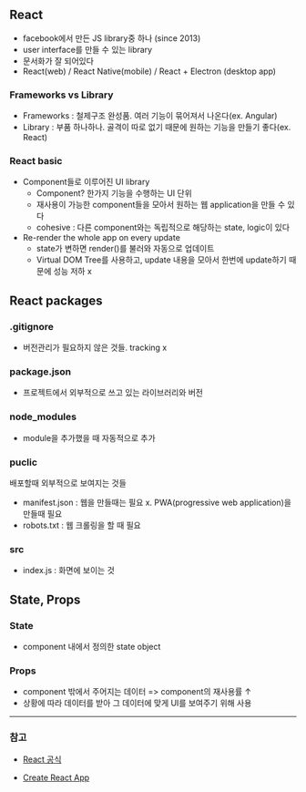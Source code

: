 ## React
- facebook에서 만든 JS library중 하나 (since 2013)
- user interface를 만들 수 있는 library
- 문서화가 잘 되어있다
- React(web) / React Native(mobile) / React + Electron (desktop app)

### Frameworks vs Library
- Frameworks : 철제구조 완성품. 여러 기능이 묶어져서 나온다(ex. Angular)
- Library : 부품 하나하나. 골격이 따로 없기 때문에 원하는 기능을 만들기 좋다(ex. React)

### React basic
- Component들로 이루어진 UI library
  - Component? 한가지 기능을 수행하는 UI 단위
  - 재사용이 가능한 component들을 모아서 원하는 웹 application을 만들 수 있다
  - cohesive : 다른 component와는 독립적으로 해당하는 state, logic이 있다
- Re-render the whole app on every update
  - state가 변하면 render()를 불러와 자동으로 업데이트
  - Virtual DOM Tree를 사용하고, update 내용을 모아서 한번에 update하기 때문에 성능 저하 x

## React packages

### .gitignore
- 버전관리가 필요하지 않은 것들. tracking x

### package.json
- 프로젝트에서 외부적으로 쓰고 있는 라이브러리와 버전

### node_modules
- module을 추가했을 때 자동적으로 추가

### puclic
배포할때 외부적으로 보여지는 것들
- manifest.json : 웹을 만들때는 필요 x. PWA(progressive web application)을 만들때 필요
- robots.txt : 웹 크롤링을 할 때 필요

### src
- index.js : 화면에 보이는 것  

## State, Props

### State
- component 내에서 정의한 state object

### Props
- component 밖에서 주어지는 데이터 => component의 재사용률 ↑
- 상황에 따라 데이터를 받아 그 데이터에 맞게 UI를 보여주기 위해 사용

---
### 참고
- [React 공식](https://reactjs.org/docs/getting-started.html)

- [Create React App](https://create-react-app.dev/docs/getting-started)

